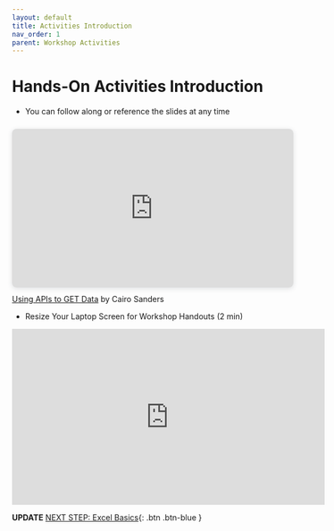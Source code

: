 ```yaml
---
layout: default
title: Activities Introduction
nav_order: 1
parent: Workshop Activities
---
```

# Hands-On Activities Introduction

- You can follow along or reference the slides at any time
<div style="position: relative; width: 100%; height: 0; padding-top: 56.2500%;
 padding-bottom: 0; box-shadow: 0 2px 8px 0 rgba(63,69,81,0.16); margin-top: 1.6em; margin-bottom: 0.9em; overflow: hidden;
 border-radius: 8px; will-change: transform;">
  <iframe loading="lazy" style="position: absolute; width: 100%; height: 100%; top: 0; left: 0; border: none; padding: 0;margin: 0;"
    src="https://www.canva.com/design/DAGx2nYxPQY/fFxlwiz0ZZBxyEH5DRuO9g/view?embed" allowfullscreen="allowfullscreen" allow="fullscreen">
  </iframe>
</div>
<a href="https:&#x2F;&#x2F;www.canva.com&#x2F;design&#x2F;DAGx2nYxPQY&#x2F;fFxlwiz0ZZBxyEH5DRuO9g&#x2F;view?utm_content=DAGx2nYxPQY&amp;utm_campaign=designshare&amp;utm_medium=embeds&amp;utm_source=link" target="_blank" rel="noopener">Using APIs to GET Data</a> by Cairo Sanders


- Resize Your Laptop Screen for Workshop Handouts (2 min)<br>
<iframe width="560" height="315" src="https://www.youtube.com/embed/Igk5hZUfzN0" title="YouTube video player" frameborder="0" allow="accelerometer; autoplay; clipboard-write; encrypted-media; gyroscope; picture-in-picture" allowfullscreen></iframe>

**UPDATE**
[NEXT STEP: Excel Basics](basics-data-cleaning.html){: .btn .btn-blue }
